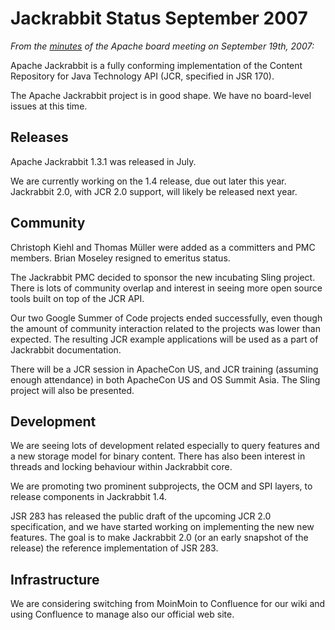 <!--
   Licensed to the Apache Software Foundation (ASF) under one or more
   contributor license agreements.  See the NOTICE file distributed with
   this work for additional information regarding copyright ownership.
   The ASF licenses this file to You under the Apache License, Version 2.0
   (the "License"); you may not use this file except in compliance with
   the License.  You may obtain a copy of the License at

       http://www.apache.org/licenses/LICENSE-2.0

   Unless required by applicable law or agreed to in writing, software
   distributed under the License is distributed on an "AS IS" BASIS,
   WITHOUT WARRANTIES OR CONDITIONS OF ANY KIND, either express or implied.
   See the License for the specific language governing permissions and
   limitations under the License.
-->

Jackrabbit Status September 2007
================================
_From the [minutes](http://www.apache.org/foundation/records/minutes/2007/board_minutes_2007_09_19.txt) of the Apache board meeting on September 19th, 2007:_

Apache Jackrabbit is a fully conforming implementation of the Content
Repository for Java Technology API (JCR, specified in JSR 170).

The Apache Jackrabbit project is in good shape. We have no board-level
issues at this time.


Releases
--------
Apache Jackrabbit 1.3.1 was released in July.

We are currently working on the 1.4 release, due out later this year.
Jackrabbit 2.0, with JCR 2.0 support, will likely be released next year.


Community
---------
Christoph Kiehl and Thomas Müller were added as a committers and PMC
members. Brian Moseley resigned to emeritus status.

The Jackrabbit PMC decided to sponsor the new incubating Sling project.
There is lots of community overlap and interest in seeing more open source
tools built on top of the JCR API.

Our two Google Summer of Code projects ended successfully, even though the
amount of community interaction related to the projects was lower than
expected. The resulting JCR example applications will be used as a part of
Jackrabbit documentation.

There will be a JCR session in ApacheCon US, and JCR training (assuming
enough attendance) in both ApacheCon US and OS Summit Asia. The Sling
project will also be presented.


Development
-----------
We are seeing lots of development related especially to query features and
a new storage model for binary content. There has also been interest in
threads and locking behaviour within Jackrabbit core.

We are promoting two prominent subprojects, the OCM and SPI layers, to
release components in Jackrabbit 1.4.

JSR 283 has released the public draft of the upcoming JCR 2.0
specification, and we have started working on implementing the new new
features. The goal is to make Jackrabbit 2.0 (or an early snapshot of the
release) the reference implementation of JSR 283.


Infrastructure
--------------
We are considering switching from MoinMoin to Confluence for our wiki and
using Confluence to manage also our official web site.
